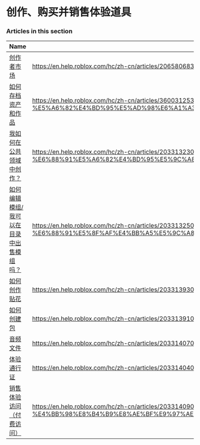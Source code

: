 # 创作、购买并销售体验道具  
### Articles in this section
Name|URL
-|-
[创作者市场](./创作者市场.html) |https://en.help.roblox.com/hc/zh-cn/articles/206580683-%E5%88%9B%E4%BD%9C%E8%80%85%E5%B8%82%E5%9C%BA
[如何存档资产和作品](./如何存档资产和作品.html) |https://en.help.roblox.com/hc/zh-cn/articles/360031253052-%E5%A6%82%E4%BD%95%E5%AD%98%E6%A1%A3%E8%B5%84%E4%BA%A7%E5%92%8C%E4%BD%9C%E5%93%81
[我如何在公共领域中创作？](./我如何在公共领域中创作？.html) |https://en.help.roblox.com/hc/zh-cn/articles/203313230-%E6%88%91%E5%A6%82%E4%BD%95%E5%9C%A8%E5%85%AC%E5%85%B1%E9%A2%86%E5%9F%9F%E4%B8%AD%E5%88%9B%E4%BD%9C-
[如何编辑模组/我可以在目录中出售模组吗？](./如何编辑模组-我可以在目录中出售模组吗？.html) |https://en.help.roblox.com/hc/zh-cn/articles/203313250-%E5%A6%82%E4%BD%95%E7%BC%96%E8%BE%91%E6%A8%A1%E7%BB%84-%E6%88%91%E5%8F%AF%E4%BB%A5%E5%9C%A8%E7%9B%AE%E5%BD%95%E4%B8%AD%E5%87%BA%E5%94%AE%E6%A8%A1%E7%BB%84%E5%90%97-
[如何创作贴花](./如何创作贴花.html) |https://en.help.roblox.com/hc/zh-cn/articles/203313930-%E5%A6%82%E4%BD%95%E5%88%9B%E4%BD%9C%E8%B4%B4%E8%8A%B1
[如何创建包](./如何创建包.html) |https://en.help.roblox.com/hc/zh-cn/articles/203313910-%E5%A6%82%E4%BD%95%E5%88%9B%E5%BB%BA%E5%8C%85
[音频文件](./音频文件.html) |https://en.help.roblox.com/hc/zh-cn/articles/203314070-%E9%9F%B3%E9%A2%91%E6%96%87%E4%BB%B6
[体验通行证](./体验通行证.html) |https://en.help.roblox.com/hc/zh-cn/articles/203314040-%E4%BD%93%E9%AA%8C%E9%80%9A%E8%A1%8C%E8%AF%81
[销售体验访问（付费访问）](./销售体验访问（付费访问）.html) |https://en.help.roblox.com/hc/zh-cn/articles/203314090-%E9%94%80%E5%94%AE%E4%BD%93%E9%AA%8C%E8%AE%BF%E9%97%AE-%E4%BB%98%E8%B4%B9%E8%AE%BF%E9%97%AE-